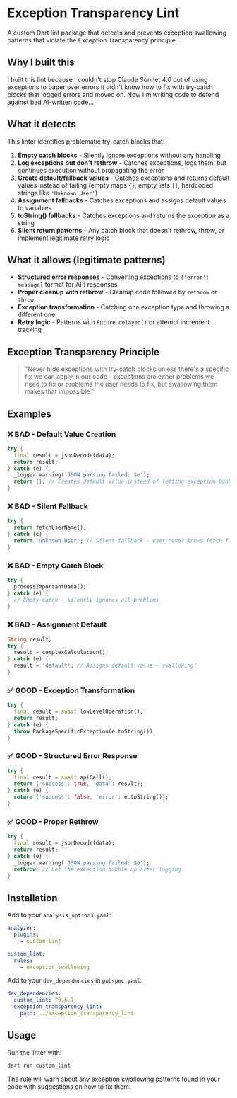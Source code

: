 # Exception Transparency Lint

A custom Dart lint package that detects and prevents exception swallowing
patterns that violate the Exception Transparency principle.

## Why I built this

I built this lint because I couldn't stop Claude Sonnet 4.0 out of using
exceptions to paper over errors it didn't know how to fix with try-catch blocks
that logged errors and moved on. Now I'm writing code to defend against bad
AI-written code...

## What it detects

This linter identifies problematic try-catch blocks that:

1. **Empty catch blocks** - Silently ignore exceptions without any handling
2. **Log exceptions but don't rethrow** - Catches exceptions, logs them, but
   continues execution without propagating the error
3. **Create default/fallback values** - Catches exceptions and returns default
   values instead of failing (empty maps `{}`, empty lists `[]`, hardcoded strings like `'Unknown User'`)
4. **Assignment fallbacks** - Catches exceptions and assigns default values to variables
5. **toString() fallbacks** - Catches exceptions and returns the exception as a string
6. **Silent return patterns** - Any catch block that doesn't rethrow, throw, or implement legitimate retry logic

## What it allows (legitimate patterns)

- **Structured error responses** - Converting exceptions to `{'error': message}` format for API responses
- **Proper cleanup with rethrow** - Cleanup code followed by `rethrow` or `throw`
- **Exception transformation** - Catching one exception type and throwing a different one
- **Retry logic** - Patterns with `Future.delayed()` or attempt increment tracking

## Exception Transparency Principle

> "Never hide exceptions with try-catch blocks unless there's a specific fix we
> can apply in our code - exceptions are either problems we need to fix or
> problems the user needs to fix, but swallowing them makes that impossible."

## Examples

### ❌ BAD - Default Value Creation

```dart
try {
  final result = jsonDecode(data);
  return result;
} catch (e) {
  _logger.warning('JSON parsing failed: $e');
  return {}; // Creates default value instead of letting exception bubble up
}
```

### ❌ BAD - Silent Fallback

```dart
try {
  return fetchUserName();
} catch (e) {
  return 'Unknown User'; // Silent fallback - user never knows fetch failed
}
```

### ❌ BAD - Empty Catch Block

```dart
try {
  processImportantData();
} catch (e) {
  // Empty catch - silently ignores all problems
}
```

### ❌ BAD - Assignment Default

```dart
String result;
try {
  result = complexCalculation();
} catch (e) {
  result = 'default'; // Assigns default value - swallowing!
}
```

### ✅ GOOD - Exception Transformation

```dart
try {
  final result = await lowLevelOperation();
  return result;
} catch (e) {
  throw PackageSpecificException(e.toString());
}
```

### ✅ GOOD - Structured Error Response

```dart
try {
  final result = await apiCall();
  return {'success': true, 'data': result};
} catch (e) {
  return {'success': false, 'error': e.toString()};
}
```

### ✅ GOOD - Proper Rethrow

```dart
try {
  final result = jsonDecode(data);
  return result;
} catch (e) {
  _logger.warning('JSON parsing failed: $e');
  rethrow; // Let the exception bubble up after logging
}
```

## Installation

Add to your `analysis_options.yaml`:

```yaml
analyzer:
  plugins:
    - custom_lint

custom_lint:
  rules:
    - exception_swallowing
```

Add to your `dev_dependencies` in `pubspec.yaml`:

```yaml
dev_dependencies:
  custom_lint: ^0.6.7
  exception_transparency_lint:
    path: ../exception_transparency_lint
```

## Usage

Run the linter with:

```bash
dart run custom_lint
```

The rule will warn about any exception swallowing patterns found in your code
with suggestions on how to fix them.